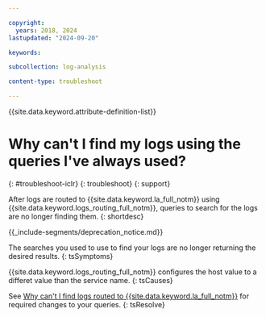 ```yaml
---

copyright:
  years: 2018, 2024
lastupdated: "2024-09-20"

keywords:

subcollection: log-analysis

content-type: troubleshoot

---
```


{{site.data.keyword.attribute-definition-list}}

# Why can't I find my logs using the queries I've always used?
{: #troubleshoot-iclr}
{: troubleshoot}
{: support}

After logs are routed to {{site.data.keyword.la_full_notm}} using {{site.data.keyword.logs_routing_full_notm}}, queries to search for the logs are no longer finding them.
{: shortdesc}


{{_include-segments/deprecation_notice.md}}

The searches you used to use to find your logs are no longer returning the desired results.
{: tsSymptoms}

{{site.data.keyword.logs_routing_full_notm}} configures the host value to a differet value than the service name.
{: tsCauses}

See [Why can't I find logs routed to {{site.data.keyword.la_full_notm}}](/docs/logs-router?topic=logs-router-ts-hostvalue) for required changes to your queries.
{: tsResolve}
